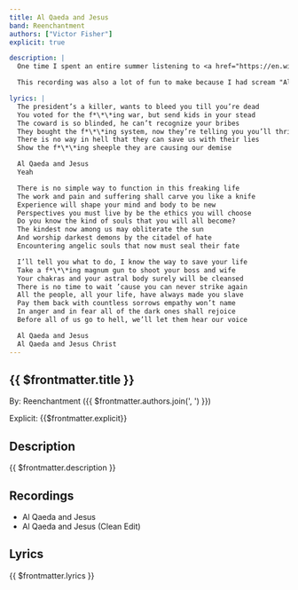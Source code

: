 ```yaml
---
title: Al Qaeda and Jesus
band: Reenchantment
authors: ["Victor Fisher"]
explicit: true

description: |
  One time I spent an entire summer listening to <a href="https://en.wikipedia.org/wiki/Crossover_thrash" target="_blank">crossover thrash</a>. Things eventually boiled over when I repeatedly screamed “Al Qaeda” and gave the Nazi salute towards a busy intersection of commuters stuck in traffic. I was on rollerblades.

  This recording was also a lot of fun to make because I had scream "Al Qaeda" at the top of my lungs repeatedly.

lyrics: |
  The president’s a killer, wants to bleed you till you’re dead
  You voted for the f*\*\*ing war, but send kids in your stead
  The coward is so blinded, he can’t recognize your bribes
  They bought the f*\*\*ing system, now they’re telling you you’ll thrive
  There is no way in hell that they can save us with their lies
  Show the f*\*\*ing sheeple they are causing our demise

  Al Qaeda and Jesus
  Yeah

  There is no simple way to function in this freaking life
  The work and pain and suffering shall carve you like a knife
  Experience will shape your mind and body to be new
  Perspectives you must live by be the ethics you will choose
  Do you know the kind of souls that you will all become?
  The kindest now among us may obliterate the sun
  And worship darkest demons by the citadel of hate
  Encountering angelic souls that now must seal their fate

  I’ll tell you what to do, I know the way to save your life
  Take a f*\*\*ing magnum gun to shoot your boss and wife
  Your chakras and your astral body surely will be cleansed
  There is no time to wait ’cause you can never strike again
  All the people, all your life, have always made you slave
  Pay them back with countless sorrows empathy won’t name
  In anger and in fear all of the dark ones shall rejoice
  Before all of us go to hell, we’ll let them hear our voice

  Al Qaeda and Jesus
  Al Qaeda and Jesus Christ
---
```


## {{ $frontmatter.title }}

By: <g-link to="/band/reenchantment">Reenchantment</g-link> ({{ $frontmatter.authors.join(', ') }})

Explicit: {{$frontmatter.explicit}}

## Description

<vue-markdown>{{ $frontmatter.description }}</vue-markdown>

## Recordings

* <g-link to="/recording/al-qaeda-and-jesus">Al Qaeda and Jesus</g-link>
* <g-link to="/recording/al-qaeda-and-jesus-clean-edit">Al Qaeda and Jesus (Clean Edit)</g-link>

## Lyrics

<vue-markdown>{{ $frontmatter.lyrics }}</vue-markdown>
